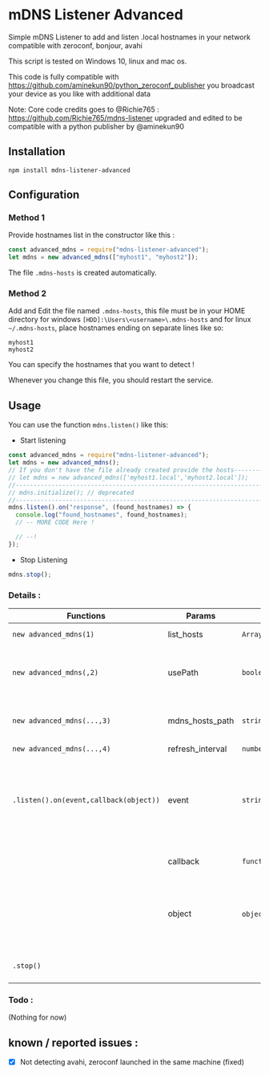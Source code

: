# mDNS Listener Advanced

Simple mDNS Listener to add and listen .local hostnames in your network compatible with zeroconf, bonjour, avahi

This script is tested on Windows 10, linux and mac os.

This code is fully compatible with https://github.com/aminekun90/python_zeroconf_publisher you broadcast your device as you like with additional data

Note: Core code credits goes to @Richie765 : https://github.com/Richie765/mdns-listener upgraded and edited to be compatible with a python publisher by @aminekun90

## Installation

`npm install mdns-listener-advanced`

## Configuration

### Method 1

Provide hostnames list in the constructor like this :

```javascript
const advanced_mdns = require("mdns-listener-advanced");
let mdns = new advanced_mdns(["myhost1", "myhost2"]);
```

The file `.mdns-hosts` is created automatically.

### Method 2

Add and Edit the file named `.mdns-hosts`, this file must be in your HOME directory for windows `[HDD]:\Users\<username>\.mdns-hosts` and for linux `~/.mdns-hosts`, place hostnames ending on separate lines like so:

```
myhost1
myhost2
```

You can specify the hostnames that you want to detect !

Whenever you change this file, you should restart the service.

## Usage

You can use the function `mdns.listen()` like this:

- Start listening

```javascript
const advanced_mdns = require("mdns-listener-advanced");
let mdns = new advanced_mdns();
// If you don't have the file already created provide the hosts-----------------
// let mdns = new advanced_mdns(['myhost1.local','myhost2.local']);          // |
//------------------------------------------------------------------------------
// mdns.initialize(); // deprecated
//------------------------------------------------------------------------------
mdns.listen().on("response", (found_hostnames) => {
  console.log("found_hostnames", found_hostnames);
  // -- MORE CODE Here !

  // --!
});
```

- Stop Listening

```javascript
mdns.stop();
```

### Details :

| Functions                              | Params           | Type                | Description                                                                                  |
| -------------------------------------- | ---------------- | ------------------- | -------------------------------------------------------------------------------------------- |
| `new advanced_mdns(1)`                 | list_hosts       | `Array<string>`     | List of hostnames                                                                            |
| `new advanced_mdns(,2)`                | usePath          | `boolean`           | Force use of path instead of provided list                                                   |
| `new advanced_mdns(...,3)`             | mdns_hosts_path  | `string`            | Full path of your .mdns-hosts                                                                |
| `new advanced_mdns(...,4)`             | refresh_interval | `number`            | Not used                                                                                     |
| `.listen().on(event,callback(object))` | event            | `string`            | To catch a response event when set to `"response"`<br/> or error event when set to `"error"` |
|                                        | callback         | `function(object)`  | callback to do custome code                                                                  |
|                                        | object           | `object` or `Error` | a received object i.e `{MyDevice1:{...}}` or Error object containing a message               |
| `.stop()`                              |                  |                     | to stop the event listener                                                                   |

### Todo :

(Nothing for now)

## known / reported issues :

- [x] Not detecting avahi, zeroconf launched in the same machine (fixed)
